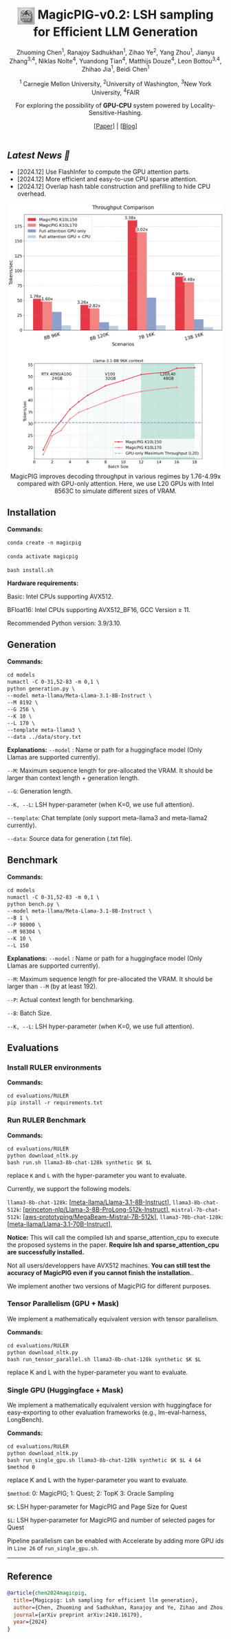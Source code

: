 <div align="center">
<h1><img src="assets/MGPF.jpg" height="40px" align="top"/> MagicPIG-v0.2: LSH sampling<br>for Efficient LLM Generation
</h1>

Zhuoming Chen<sup>1</sup>, Ranajoy Sadhukhan<sup>1</sup>, Zihao Ye<sup>2</sup>, Yang Zhou<sup>1</sup>, Jianyu Zhang<sup>3,4</sup>, Niklas Nolte<sup>4</sup>, Yuandong Tian<sup>4</sup>, Matthijs Douze<sup>4</sup>, Leon Bottou<sup>3,4</sup>, Zhihao Jia<sup>1</sup>, Beidi Chen<sup>1</sup>

<sup>1</sup> Carnegie Mellon University,   <sup>2</sup>University of Washington, <sup>3</sup>New York University, <sup>4</sup>FAIR 


For exploring the possibility of **GPU-CPU** system powered by Locality-Sensitive-Hashing.
</div>

<div align="center">
[<a href="https://arxiv.org/abs/2410.16179">Paper</a>] | [<a href="www.lsh-ai.com">Blog</a>]
</div>
<br>


## *Latest News 📣*

- [2024.12] Use FlashInfer to compute the GPU attention parts.
- [2024.12] More efficient and easy-to-use CPU sparse attention.
- [2024.12] Overlap hash table construction and prefilling to hide CPU overhead.

<div align="center">
<img src="assets/Throughput_Improved.jpg" align="top"/>
<img src="assets/batch_size_vs_throughput.png" align="top"/>
<figcaption>MagicPIG improves decoding throughput in various regimes by 1.76-4.99x compared with GPU-only attention. Here, we use L20 GPUs with Intel 8563C to simulate different sizes of VRAM. 
</figcaption>
</div>


## Installation
**Commands:**

    conda create -n magicpig
  
    conda activate magicpig
  
    bash install.sh


**Hardware requirements:** 

Basic: Intel CPUs supporting AVX512. 

BFloat16: Intel CPUs supporting AVX512_BF16, GCC Version $\geq$ 11.

Recommended Python version: 3.9/3.10. 


## Generation

**Commands:**

    cd models
    numactl -C 0-31,52-83 -m 0,1 \
    python generation.py \
    --model meta-llama/Meta-Llama-3.1-8B-Instruct \
    --M 8192 \ 
    --G 256 \
    --K 10 \ 
    --L 170 \ 
    --template meta-llama3 \
    --data ../data/story.txt

**Explanations:**
 `--model` : Name or path for a huggingface model (Only Llamas are supported currently).

 `--M`: Maximum sequence length for pre-allocated the VRAM. It should be larger than context length + generation length.

 `--G`: Generation length.

 `--K, --L`: LSH hyper-parameter (when K=0, we use full attention).

 `--template`: Chat template (only support meta-llama3 and meta-llama2 currently).

 `--data`: Source data for generation (.txt file).


## Benchmark

**Commands:**

    cd models
    numactl -C 0-31,52-83 -m 0,1 \
    python bench.py \
    --model meta-llama/Meta-Llama-3.1-8B-Instruct \
    --B 1 \
    --P 98000 \ 
    --M 98304 \ 
    --K 10 \ 
    --L 150


**Explanations:**
 `--model` : Name or path for a huggingface model (Only Llamas are supported currently).

 `--M`: Maximum sequence length for pre-allocated the VRAM. It should be larger than `--M` (by at least 192).

 `--P`: Actual context length for benchmarking. 

 `--B`: Batch Size.

 `--K, --L`: LSH hyper-parameter (when K=0, we use full attention).
 

## Evaluations

### Install RULER environments

**Commands:**

    cd evaluations/RULER
    pip install -r requirements.txt

### Run RULER Benchmark

**Commands:**

    cd evaluations/RULER
    python download_nltk.py
    bash run.sh llama3-8b-chat-128k synthetic $K $L

replace `K` and `L` with the hyper-parameter you want to evaluate. 

Currently, we support the following models.

`llama3-8b-chat-128k`: [[meta-llama/Llama-3.1-8B-Instruct](https://huggingface.co/meta-llama/Llama-3.1-8B-Instruct)],  `llama3-8b-chat-512k`: [[princeton-nlp/Llama-3-8B-ProLong-512k-Instruct](https://huggingface.co/princeton-nlp/Llama-3-8B-ProLong-512k-Instruct)],  `mistral-7b-chat-512k`: [[aws-prototyping/MegaBeam-Mistral-7B-512k](https://huggingface.co/aws-prototyping/MegaBeam-Mistral-7B-512k)], `llama3-70b-chat-128k`: [[meta-llama/Llama-3.1-70B-Instruct](https://huggingface.co/meta-llama/Llama-3.1-70B-Instruct)],


**Notice:**
This will call the compiled lsh and sparse_attention_cpu to execute the proposed systems in the paper. **Require lsh and sparse_attention_cpu are successfully installed.**


Not all users/developpers have AVX512 machines. **You can still test the accuracy of MagicPIG even if you cannot finish the installation.**.

We implement another two versions of MagicPIG for different purposes.

### Tensor Parallelism (GPU + Mask)

We implement a mathematically equivalent version with tensor parallelism.  

**Commands:**

    cd evaluations/RULER
    python download_nltk.py
    bash run_tensor_parallel.sh llama3-8b-chat-128k synthetic $K $L

replace K and L with the hyper-parameter you want to evaluate. 


### Single GPU (Huggingface + Mask)

We implement a mathematically equivalent version with huggingface for easy-exporting to other evaluation frameworks (e.g., lm-eval-harness, LongBench).

**Commands:**

    cd evaluations/RULER
    python download_nltk.py
    bash run_single_gpu.sh llama3-8b-chat-128k synthetic $K $L 4 64 $method 0

replace K and L with the hyper-parameter you want to evaluate.

`$method`: 0: MagicPIG; 1: Quest; 2: TopK 3: Oracle Sampling

`$K`: LSH hyper-parameter for MagicPIG and Page Size for Quest

`$L`: LSH hyper-parameter for MagicPIG and number of selected pages for Quest

Pipeline parallelism can be enabled with Accelerate by adding more GPU ids in `Line 26` of `run_single_gpu.sh`.


----------

## Reference
```bibtex
@article{chen2024magicpig,
  title={Magicpig: Lsh sampling for efficient llm generation},
  author={Chen, Zhuoming and Sadhukhan, Ranajoy and Ye, Zihao and Zhou, Yang and Zhang, Jianyu and Nolte, Niklas and Tian, Yuandong and Douze, Matthijs and Bottou, Leon and Jia, Zhihao and others},
  journal={arXiv preprint arXiv:2410.16179},
  year={2024}
}
```


